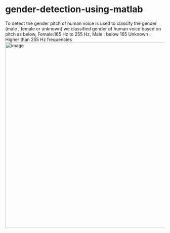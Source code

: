 # gender-detection-using-matlab
To detect the gender pitch of human voice is used to classify the gender (male , female or unknown) we classified gender of human voice based on pitch as below, Female:165 Hz to 255 Hz, Male : below 165 Unknown : Higher than 255 Hz frequencies
<img width="563" height="587" alt="image" src="https://github.com/user-attachments/assets/6ca5d19e-3646-4120-a0d8-556cad56e9e6" />
